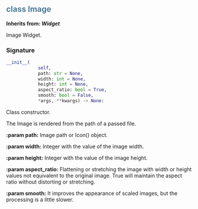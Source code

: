 #  

## <h2 style="color: #4d7c99;">class Image</h2>


**Inherits from: _Widget_**

Image Widget.


### Signature

```python
__init__(
            self,
            path: str = None,
            width: int = None,
            height: int = None,
            aspect_ratio: bool = True,
            smooth: bool = False,
            *args, **kwargs) -> None:
```

Class constructor.

  The Image is rendered from the path of a passed file.

  
**:param path:** 
   Image path or Icon() object.
  
**:param width:** 
   Integer with the value of the image width.
  
**:param height:** 
   Integer with the value of the image height.
  
**:param aspect_ratio:** 
   Flattening or stretching the image with width or height values not 
   equivalent to the original image. True will maintain the aspect 
   ratio without distorting or stretching.
  
**:param smooth:** 
   It improves the appearance of scaled images, but the processing is 
   a little slower.
  
